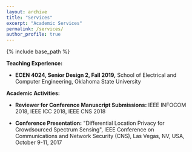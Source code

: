 ```yaml
---
layout: archive
title: "Services"
excerpt: "Academic Services"
permalink: /services/
author_profile: true
---
```


{% include base_path %}

<b>Teaching Experience:</b>
* <b>ECEN 4024, Senior Design 2, Fall 2019,</b> 
School of Electrical and Computer Engineering, Oklahoma State University

<b>Academic Activities:</b>
* <b>Reviewer for Conference Manuscript Submissions:</b> 
 IEEE INFOCOM 2018, IEEE ICC 2018, IEEE CNS 2018
 
 * <b>Conference Presentation:</b>
"Differential Location Privacy for Crowdsourced Spectrum Sensing", IEEE Conference on Communications and Network Security (CNS),
Las Vegas, NV, USA, October 9-11, 2017

